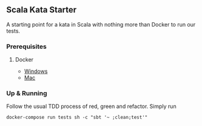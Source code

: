 ## Scala Kata Starter

A starting point for a kata in Scala with nothing more than Docker to run our tests.

### Prerequisites

1. Docker

    + [Windows](https://docs.docker.com/docker-for-windows/install/)
    + [Mac](https://download.docker.com/mac/stable/Docker.dmg)

### Up & Running

Follow the usual TDD process of red, green and refactor. Simply run

```
docker-compose run tests sh -c "sbt '~ ;clean;test'"
```
